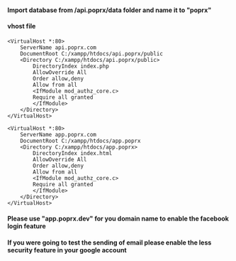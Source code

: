 #### Import database from /api.poprx/data folder and name it to "poprx"

#### vhost file
```
<VirtualHost *:80>
	ServerName api.poprx.com
	DocumentRoot C:/xampp/htdocs/api.poprx/public
	<Directory C:/xampp/htdocs/api.poprx/public>
		DirectoryIndex index.php
		AllowOverride All
		Order allow,deny
		Allow from all
		<IfModule mod_authz_core.c>
		Require all granted
		</IfModule>
	</Directory>
</VirtualHost>
```
```
<VirtualHost *:80>
	ServerName app.poprx.com
	DocumentRoot C:/xampp/htdocs/app.poprx
	<Directory C:/xampp/htdocs/app.poprx>
		DirectoryIndex index.html
		AllowOverride All
		Order allow,deny
		Allow from all
		<IfModule mod_authz_core.c>
		Require all granted
		</IfModule>
	</Directory>
</VirtualHost>
```
#### Please use "app.poprx.dev" for you domain name to enable the facebook login feature
#### If you were going to test the sending of email please enable the less security feature in your google account
